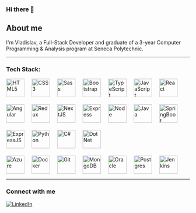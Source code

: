 

<!--
**vyatsenk0/vyatsenk0** is a ✨ _special_ ✨ repository because its `README.md` (this file) appears on your GitHub profile.
-->

### Hi there 👋


## About me
I'm Vladislav, a Full-Stack Developer and graduate of a 3-year Computer Programming & Analysis program at Seneca Polytechnic.

<hr>

<h3> Tech Stack: </h3> 

<div style="display: flex; align-items: center; gap: 20px; flex-wrap: wrap;">
  <img src="https://upload.wikimedia.org/wikipedia/commons/thumb/6/61/HTML5_logo_and_wordmark.svg/195px-HTML5_logo_and_wordmark.svg.png" alt="HTML5" height="50" />
  <img src="https://profilinator.rishav.dev/skills-assets/css3-original-wordmark.svg" alt="CSS3" height="50" />
  <img src="https://profilinator.rishav.dev/skills-assets/sass-original.svg" alt="Sass" height="50" />
  <img src="https://profilinator.rishav.dev/skills-assets/bootstrap-plain.svg" alt="Bootstrap" height="50" />
  <img src="https://profilinator.rishav.dev/skills-assets/typescript-original.svg" alt="TypeScript" height="50" />
  <img src="https://profilinator.rishav.dev/skills-assets/javascript-original.svg" alt="JavaScript" height="50" />
  <img src="https://profilinator.rishav.dev/skills-assets/react-original-wordmark.svg" alt="React" height="50" />
  <img src="https://profilinator.rishav.dev/skills-assets/angularjs-original.svg" alt="Angular" height="50" />
  <img src="https://profilinator.rishav.dev/skills-assets/redux-original.svg" alt="Redux" height="50" />
  <img src="https://profilinator.rishav.dev/skills-assets/nextjs.png" alt="NextJS" height="50" />
  <img src="https://upload.wikimedia.org/wikipedia/commons/thumb/9/91/Electron_Software_Framework_Logo.svg/256px-Electron_Software_Framework_Logo.svg.png" alt="Express" height="50" /> 
  
  <img src="https://profilinator.rishav.dev/skills-assets/nodejs-original-wordmark.svg" alt="Node" height="50" />
  <img src="https://profilinator.rishav.dev/skills-assets/java-original-wordmark.svg" alt="Java" height="50" />
  <img src="https://img.icons8.com/?size=512&id=90519&format=png" alt="SpringBoot" height="50" />
  <img src="https://profilinator.rishav.dev/skills-assets/express-original-wordmark.svg" alt="ExpressJS" height="50" />
  <img src="https://profilinator.rishav.dev/skills-assets/python-original.svg" alt="Python" height="50" />
  <img src="https://profilinator.rishav.dev/skills-assets/csharp-original.svg" alt="C#" height="50" />
  <img src="https://profilinator.rishav.dev/skills-assets/dot-net-original-wordmark.svg" alt="DotNet" height="50" />
</div>


  
 

<div style="display: flex; align-items: center; gap: 20px; margin-top: 20px;">
  <img src="https://profilinator.rishav.dev/skills-assets/microsoft_azure-icon.svg" alt="Azure" height="50" />
  <img src="https://profilinator.rishav.dev/skills-assets/docker-original-wordmark.svg" alt="Docker" height="50" />
  <img src="https://profilinator.rishav.dev/skills-assets/git-scm-icon.svg" alt="Git" height="50" />
  <img src="https://profilinator.rishav.dev/skills-assets/mongodb-original-wordmark.svg" alt="MongoDB" height="50" />
  <img src="https://profilinator.rishav.dev/skills-assets/oracle-original.svg" alt="Oracle" height="50" />
  <img src="https://profilinator.rishav.dev/skills-assets/postgresql-original-wordmark.svg" alt="Postgres" height="50" />
  <img src="https://profilinator.rishav.dev/skills-assets/jenkins-icon.svg" alt="Jenkins" height="50" />
</div>
    
  
<hr>



<h3> Connect with me </h3> 
<a href="https://www.linkedin.com/in/vladislav-yatsenko/" target="_blank">
  <img src="https://img.shields.io/badge/linkedin-%231E77B5.svg?&style=for-the-badge&logo=linkedin&logoColor=white" alt="LinkedIn">
</a>

<!-- Github Stats -->





